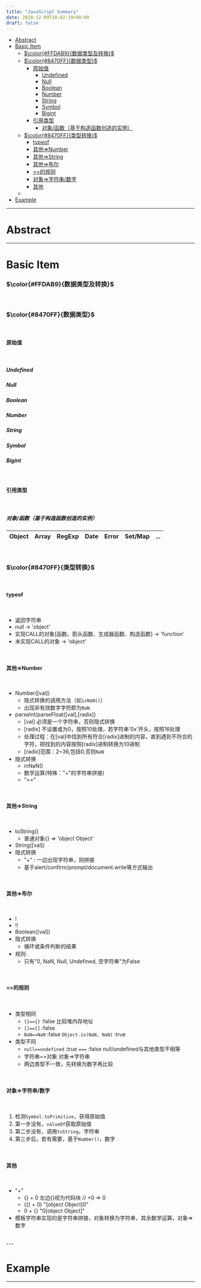 ```yaml
---
title: "JavaScript Summary"
date: 2020-12-09T10:02:39+08:00
draft: false
---
```

- [Abstract](#abstract)
- [Basic Item](#basic-item)
    - [$\color{#FFDAB9}{数据类型及转换}$](#colorffdab9数据类型及转换)
    - [$\color{#8470FF}{数据类型}$](#color8470ff数据类型)
      - [原始值](#原始值)
        - [Undefined](#undefined)
        - [Null](#null)
        - [Boolean](#boolean)
        - [Number](#number)
        - [String](#string)
        - [Symbol](#symbol)
        - [Bigint](#bigint)
      - [引用类型](#引用类型)
        - [对象/函数（基于构造函数创造的实例）](#对象函数基于构造函数创造的实例)
    - [$\color{#8470FF}{类型转换}$](#color8470ff类型转换)
      - [typeof](#typeof)
      - [其他=>Number](#其他number)
      - [其他=>String](#其他string)
      - [其他=>布尔](#其他布尔)
      - [==的规则](#的规则)
      - [对象=>字符串/数字](#对象字符串数字)
      - [其他](#其他)
  - [<br/>](#)
- [Example](#example)
---
# Abstract

---

# Basic Item

### $\color{#FFDAB9}{数据类型及转换}$
<br/>

### $\color{#8470FF}{数据类型}$
<br/>

#### 原始值
<br/>

##### Undefined
##### Null
##### Boolean
##### Number
##### String
##### Symbol
##### Bigint
<br/>

#### 引用类型
<br/>

##### 对象/函数（基于构造函数创造的实例）
| Object | Array | RegExp | Date | Error | Set/Map | ...  |
| :----- | :---- | :----- | :--- | :---- | :------ | :--- |
<br/>

### $\color{#8470FF}{类型转换}$
<br/>

#### typeof
<br/>

- 返回字符串
- null -> 'object'
- 实现CALL的对象[函数、箭头函数、生成器函数、构造函数] -> 'function'
- 未实现CALL的对象 -> 'object'
<br/>

#### 其他=>Number
<br/>

- Number([val])
  - 隐式转换的调用方法（如```isNaN()```）
  - 出现非有效数字字符即为```NaN```
- parseInt/parseFloat([val],[radix])
  - [val] 必须是一个字符串，否则隐式转换
  - [radix] 不设置或为0，按照10处理，若字符串'0x'开头，按照16处理
  - 处理过程：在[val]中找到所有符合[radix]进制的内容，直到遇到不符合的字符，把找到的内容按照[radix]进制转换为10进制
  - [radix]范围：2~36,包括0,否则```NaN```
- 隐式转换
  - inNaN()
  - 数学运算(特殊："+"的字符串拼接)
  - "=="
<br/>

#### 其他=>String
<br/>

- toString()
    - 普通对象{} => 'object Object'
- String([val])
- 隐式转换
  - "+" : 一边出现字符串，则拼接
  - 基于alert/confirm/prompt/document.write等方式输出
<br/>

#### 其他=>布尔
<br/>

- !
- !!
- Boolean([val])
- 隐式转换
  - 循环或条件判断的结果
- 规则:
  - 只有"0, NaN, Null, Undefined, 空字符串"为False
<br/>

#### ==的规则
<br/>

- 类型相同
  - ```{}=={}``` :false 比较堆内存地址
  - ```[]==[]``` :false 
  - ```NaN==NaN``` :false ```Object.is(NaN, NaN)``` :true
- 类型不同
  - ```null==undefined``` :true ```===``` :false null/undefined与其他类型不相等
  - 字符串==对象 对象=>字符串
  - 两边类型不一致，先转换为数字再比较
<br/>

#### 对象=>字符串/数字
<br/>

1. 检测```Symbol.toPrimitive```，获得原始值
2. 第一步没有，```valueOf```获取原始值
3. 第二步没有，调用```toString```，字符串
4. 第三步后，若有需要，基于```Number()```，数字
<br/>

#### 其他
<br/>

- "+"
  - {} + 0 左边{}视为代码块 // +0 => 0
  - ({} + 0) "[object Object]0"
  - 0 + {} "0[object Object]"
- 模板字符串实现的是字符串拼接，对象转换为字符串，其余数学运算，对象=>数字
<br/>
---

# Example

---